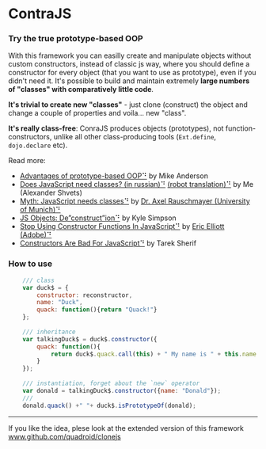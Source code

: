 ContraJS
========

### Try the true prototype-based OOP

With this framework you can easilly create and manipulate objects without custom constructors, instead of classic js way,
where you should define a constructor for every object (that you want to use as prototype), even if you didn't need it.
It's possible to build and maintain extremely **large numbers of "classes" with comparatively little code**.

**It's trivial to create new "classes"** - just clone (construct) the object and change a couple of properties and voila... new "class".

**It's really class-free**: ConraJS produces objects (prototypes), not function-constructors, unlike all other class-producing tools (`Ext.define`, `dojo.declare` etc).

Read more:

- [Advantages of prototype-based OOP⠙](http://programmers.stackexchange.com/questions/110936/what-are-the-advantages-of-prototype-based-oop-over-class-based-oop#answers-header)
by Mike Anderson
- [Does JavaScript need classes? (in russian)⠙](http://habrahabr.ru/post/175029/) [(robot translation)⠙](http://translate.google.com/translate?hl=&sl=ru&tl=en&u=http%3A%2F%2Fhabrahabr.ru%2Fpost%2F175029%2F)
by Me (Alexander Shvets)
- [Myth: JavaScript needs classes⠙](http://www.2ality.com/2011/11/javascript-classes.html)
by [Dr. Axel Rauschmayer (University of Munich)⠙](http://rauschma.de)
- [JS Objects: De”construct”ion⠙](http://davidwalsh.name/javascript-objects-deconstruction)
by Kyle Simpson
- [Stop Using Constructor Functions In JavaScript⠙](http://ericleads.com/2012/09/stop-using-constructor-functions-in-javascript/)
by [Eric Elliott (Adobe)⠙](http://ericleads.com/about/)
- [Constructors Are Bad For JavaScript⠙](http://tareksherif.ca/blog/2013/08/constructors-are-bad-for-javascript/)
by Tarek Sherif

### How to use

```javascript
    /// class
    var duck$ = {
        constructor: reconstructor,
        name: "Duck",
        quack: function(){return "Quack!"}
    };
    
    /// inheritance
    var talkingDuck$ = duck$.constructor({
        quack: function(){
            return duck$.quack.call(this) + " My name is " + this.name + "!";
        }
    });
    
    /// instantiation, forget about the `new` operator
    var donald = talkingDuck$.constructor({name: "Donald"});
    ///
    donald.quack() +" "+ duck$.isPrototypeOf(donald);
```

----
If you like the idea, plese look at the extended version of this framework www.github.com/quadroid/clonejs
